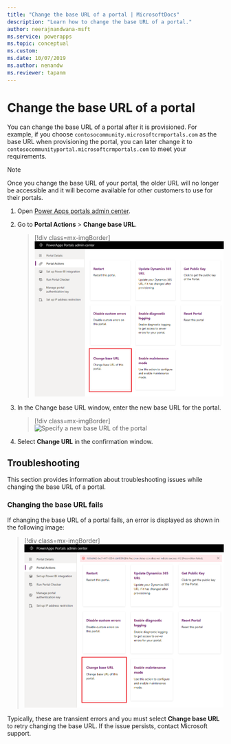 ```yaml
---
title: "Change the base URL of a portal | MicrosoftDocs"
description: "Learn how to change the base URL of a portal."
author: neerajnandwana-msft
ms.service: powerapps
ms.topic: conceptual
ms.custom: 
ms.date: 10/07/2019
ms.author: nenandw
ms.reviewer: tapanm
---
```


# Change the base URL of a portal

You can change the base URL of a portal after it is provisioned. For example, if you choose `contosocommunity.microsoftcrmportals.com` as the base URL when provisioning the portal, you can later change it to `contosocommunityportal.microsoftcrmportals.com` to meet your requirements.

> [!NOTE]
> Once you change the base URL of your portal, the older URL will no longer be accessible and it will become available for other customers to use for their portals.

1.	Open [Power Apps portals admin center](admin-overview.md).

2.	Go to **Portal Actions** > **Change base URL**. 

    > [!div class=mx-imgBorder]
    > ![Change base URL of a portal](../media/change-base-url-action.png "Change base URL of a portal")

3.	In the Change base URL window, enter the new base URL for the portal.

    > [!div class=mx-imgBorder]
    > ![Specify a new base URL of the portal](../media/change-base-url.png "Specify a new base URL of the portal")

4.	Select **Change URL** in the confirmation window.

## Troubleshooting

This section provides information about troubleshooting issues while changing the base URL of a portal.

### Changing the base URL fails

If changing the base URL of a portal fails, an error is displayed as shown in the following image:

> [!div class=mx-imgBorder]
> ![Error while changing the base URL of the portal](../media/change-base-url-error.png "Error while changing the base URL of the portal")

Typically, these are transient errors and you must select **Change base URL** to retry changing the base URL. If the issue persists, contact Microsoft support.
